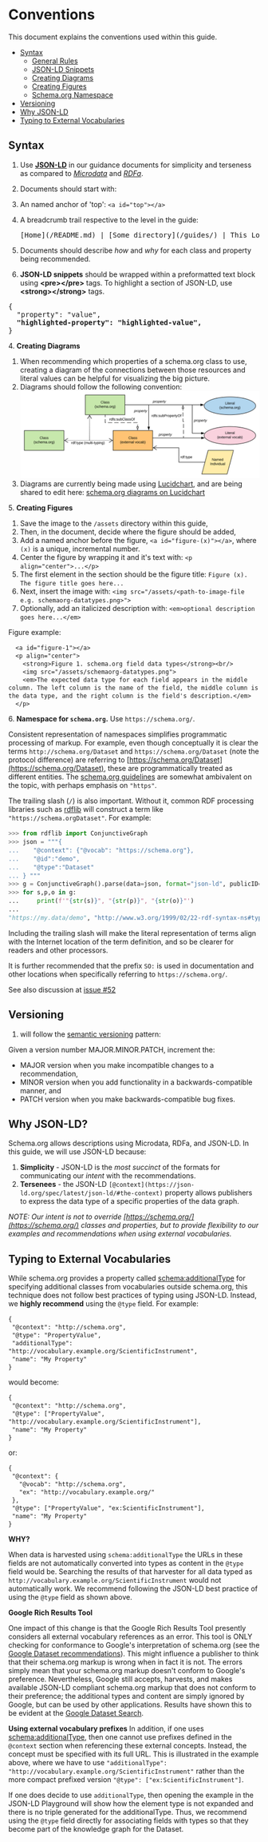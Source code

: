 # Conventions #

This document explains the conventions used within this guide.

* [Syntax](#syntax)
    * [General Rules](#syntax)
    * [JSON-LD Snippets](#syntax-snippets)
    * [Creating Diagrams](#syntax-diagrams)
    * [Creating Figures](#syntax-figures)
    * [Schema.org Namespace](#syntax-namespace)
* [Versioning](#versioning)
* [Why JSON-LD](#why-jsonld)
* [Typing to External Vocabularies](#external-vocab-typing)

<a id="syntax"></a>
## Syntax ##

1. Use **[JSON-LD](https://json-ld.org/)** in our guidance documents for simplicity and terseness as compared to *[Microdata](https://www.w3.org/TR/microdata/)* and *[RDFa](https://rdfa.info/)*.
2. Documents should start with:
  1. An named anchor of 'top': ```<a id="top"></a>```
  2. A breadcrumb trail respective to the level in the guide:  
  
     <pre>[Home](/README.md) | [Some directory](/guides/<dir-name>) | This Location in the guide</pre>

2. Documents should describe *how* and *why* for each class and property being recommended.
<a id="syntax-snippets"></a>
3. **JSON-LD snippets** should be wrapped within a preformatted text block using **&lt;pre&gt;&lt;/pre&gt;** tags. To highlight a section of JSON-LD, use **&lt;strong&gt;&lt;/strong&gt;** tags.

<pre>
{
  "property": "value",
  <strong>"highlighted-property": "highlighted-value",</strong>
}
</pre>

<a id="syntax-diagrams"></a>
4. **Creating Diagrams**

  1. When recommending which properties of a schema.org class to use, creating a diagram of the connections between those resources and literal values can be helpful for visualizing the big picture.
  2. Diagrams should follow the following convention:
  [![Graphical Notation](/assets/diagrams/graphical-notation.svg "Graphical Notation")](#)
  3. Diagrams are currently being made using [Lucidchart](https://www.lucidchart.com), and are being shared to edit here: [schema.org diagrams on Lucidchart](https://www.lucidchart.com/documents#docs?folder_id=170151578&browser=icon&sort=saved-desc)

<a id="syntax-figures"></a>
5. **Creating Figures**

  1. Save the image to the ```/assets``` directory within this guide,
  2. Then, in the document, decide where the figure should be added,
  3. Add a named anchor before the figure, ```<a id="figure-(x)"></a>```, where ```(x)``` is a unique, incremental number.
  4. Center the figure by wrapping it and it's text with: ```<p align="center">...</p>```
  5. The first element in the section should be the figure title: ```Figure (x). The figure title goes here...```
  6. Next, insert the image with: ```<img src="/assets/<path-to-image-file e.g. schemaorg-datatypes.png>">```
  7. Optionally, add an italicized description with: ```<em>optional description goes here...</em>```

Figure example: 
```
  <a id="figure-1"></a>
  <p align="center">
    <strong>Figure 1. schema.org field data types</strong><br/>
    <img src="/assets/schemaorg-datatypes.png">
    <em>The expected data type for each field appears in the middle column. The left column is the name of the field, the middle column is the data type, and the right column is the field's description.</em>
  </p>
```

<a id="syntax-namespace"></a>
6. **Namespace for `schema.org`.** Use `https://schema.org/`. 

  Consistent representation of namespaces simplifies programmatic processing of markup. For example, even though conceptually it is clear the terms `http://schema.org/Dataset` and `https://schema.org/Dataset` (note the protocol difference) are referring to [https://schema.org/Dataset](https://schema.org/Dataset), these are programmatically treated as different entities. The [schema.org guidelines](https://schema.org/docs/faq.html#19) are somewhat ambivalent on the topic, with perhaps emphasis on `"https"`. 

  The trailing slash (`/`) is also important. Without it, common RDF processing libraries such as [rdflib](https://rdflib.readthedocs.io/en/stable/) will construct a term like `"https://schema.orgDataset"`. For example:

  ``` python console
  >>> from rdflib import ConjunctiveGraph
  >>> json = """{
  ...    "@context": {"@vocab": "https://schema.org"},
  ...    "@id":"demo",
  ...    "@type":"Dataset"
  ... } """
  >>> g = ConjunctiveGraph().parse(data=json, format="json-ld", publicID="https://my.data/")
  >>> for s,p,o in g:
  ...     print(f'"{str(s)}", "{str(p)}", "{str(o)}"')
  ...
  "https://my.data/demo", "http://www.w3.org/1999/02/22-rdf-syntax-ns#type", "https://schema.orgDataset/"
  ```
  Including the trailing slash will make the literal representation of terms align with the Internet location of the term definition, and so be clearer for readers and other processors.

  It is further recommended that the prefix `SO:` is used in documentation and other locations when specifically referring to `https://schema.org/`.
  
  See also discussion at [issue #52](https://github.com/ESIPFed/science-on-schema.org/issues/52)

<a id="versioning"></a>
## Versioning ##

1.  will follow the [semantic versioning](https://semver.org/) pattern:

Given a version number MAJOR.MINOR.PATCH, increment the:

  * MAJOR version when you make incompatible changes to a recommendation,
  * MINOR version when you add functionality in a backwards-compatible manner, and
  * PATCH version when you make backwards-compatible bug fixes.

<a id="why-jsonld"></a>
## Why JSON-LD? ##

Schema.org allows descriptions using Microdata, RDFa, and JSON-LD. In this guide, we will use JSON-LD because:

1. **Simplicity** - JSON-LD is the *most succinct* of the formats for communicating our *intent* with the recommendations.
2. **Tersenees** - the JSON-LD ```[@context](https://json-ld.org/spec/latest/json-ld/#the-context)``` property allows publishers to express the data type of a specific properties of the data graph. 

*NOTE: Our intent is not to override [https://schema.org/](https://schema.org/) classes and properties, but to provide flexibility to our examples and recommendations when using external vocabularies.*


<a id="external-vocab-typing"></a>
## Typing to External Vocabularies ##

While schema.org provides a property called [schema:additionalType](https://schema.org/additionalType) for specifying additional classes from vocabularies outside schema.org, this technique does not follow best practices of typing using JSON-LD. Instead, we __highly recommend__ using the `@type` field. For example:

```
{
 "@context": "http://schema.org",
 "@type": "PropertyValue",
 "additionalType": "http://vocabulary.example.org/ScientificInstrument",
 "name": "My Property"
}
```

would become:

```
{
 "@context": "http://schema.org",
 "@type": ["PropertyValue", "http://vocabulary.example.org/ScientificInstrument"],
 "name": "My Property"
}
```

or:

```
{
 "@context": {
   "@vocab": "http://schema.org",
   "ex": "http://vocabulary.example.org/"
 },
 "@type": ["PropertyValue", "ex:ScientificInstrument"],
 "name": "My Property"
}
```

**WHY?**

When data is harvested using `schema:additionalType` the URLs in these fields are not automatically converted into types as content in the `@type` field would be. Searching the results of that harvester for all data typed as `http://vocabulary.example.org/ScientificInstrument` would not automatically work. We recommend following the JSON-LD best practice of using the `@type` field as shown above.

**Google Rich Results Tool**

One impact of this change is that the Google Rich Results Tool presently considers all external vocabulary references as an error. This tool is ONLY checking for conformance to Google's interpretation of schema.org (see the [Google Dataset recommendations](https://developers.google.com/search/docs/data-types/dataset)). This might influence a publisher to think that their schema.org markup is wrong when in fact it is not. The errors simply mean that your schema.org markup doesn't conform to Google's preference. Nevertheless, Google still accepts, harvests, and makes available JSON-LD compliant schema.org markup that does not conform to their preference; the additional types and content are simply ignored by Google, but can be used by other applications. Results have shown this to be evident at the [Google Dataset Search](https://datasetsearch.research.google.com/).

**Using external vocabulary prefixes**
In addition, if one uses [schema:additionalType](https://schema.org/additionalType), then one cannot use prefixes defined in the `@context` section when referencing these external concepts.  Instead, the concept must be specified with its full URL. This is illustrated in the example above, where we have to use `"additionalType": "http://vocabulary.example.org/ScientificInstrument"`  rather than the more compact prefixed version `"@type": ["ex:ScientificInstrument"]`.

If one does decide to use `additionalType`, then opening the example in the JSON-LD Playground will show how the element type is not expanded and there is no triple generated for the additionalType.  Thus, we recommend using the `@type` field directly for associating fields with types so that they become part of the knowledge graph for the Dataset.

